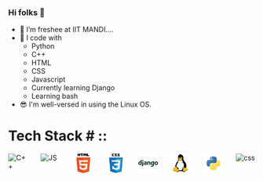 ### Hi folks 👋

<!--
**Davda-James/Davda-James** is a ✨ _special_ ✨ repository because its `README.md` (this file) appears on your GitHub profile.-->


- 🔭 I’m freshee at IIT MANDI.... 
- 💚 I code with 
  - Python
  - C++
  - HTML
  - CSS
  - Javascript
  - Currently learning Django
  - Learning bash
- 😎 I'm well-versed in using the Linux OS.
# Tech Stack # ::
<div style="display:flex ;justify-content:space-between">
  <img src="https://upload.wikimedia.org/wikipedia/commons/thumb/1/18/ISO_C%2B%2B_Logo.svg/220px-ISO_C%2B%2B_Logo.svg.png" alt="C++" style="height:40px ; width:40px;">
  <img src="https://upload.wikimedia.org/wikipedia/commons/thumb/9/99/Unofficial_JavaScript_logo_2.svg/240px-Unofficial_JavaScript_logo_2.svg.png" alt="JS" style="height:40px ; width:40px; ">
  <img src="https://raw.githubusercontent.com/github/explore/main/topics/html/html.png" alt="html" style="height:40px ; width:40px;">
  <img src="https://raw.githubusercontent.com/github/explore/main/topics/css/css.png" alt="css" style="height:40px ; width:40px;">
  <img src="https://raw.githubusercontent.com/github/explore/main/topics/django/django.png" alt="css" style="height:40px ; width:40px;">
  <img src="https://raw.githubusercontent.com/github/explore/main/topics/linux/linux.png" alt="css" style="height:40px ; width:40px;">
  <img src="https://raw.githubusercontent.com/github/explore/main/topics/python/python.png" alt="css" style="height:40px ; width:40px;">
  <img src="https://cloud.githubusercontent.com/assets/2059754/24601246/753a7f36-1858-11e7-9d6b-7a0e64fb27f7.png" alt="css" style="height:40px ; width:40px;">
</div>



 

